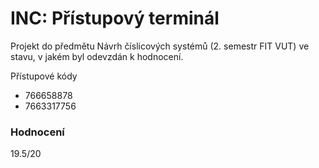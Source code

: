 INC: Přístupový terminál
====================================
Projekt do předmětu Návrh číslicových systémů (2. semestr FIT VUT) ve stavu, v jakém byl odevzdán k hodnocení.

Přístupové kódy

 * 766658878
 * 7663317756

### Hodnocení
19.5/20
